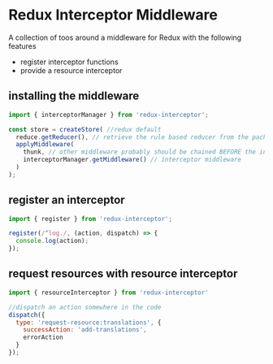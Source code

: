 # Redux Interceptor Middleware

A collection of toos around a middleware for Redux with the following features

- register interceptor functions
- provide a resource interceptor

## installing the middleware

```js
import { interceptorManager } from 'redux-interceptor';

const store = createStore( //redux default
  reduce.getReducer(), // retrieve the rule based reducer from the package
  applyMiddleware(
    thunk, // other middleware probably should be chained BEFORE the interceptor
    interceptorManager.getMiddleware() // interceptor middleware
  )
);
```

## register an interceptor

```js
import { register } from 'redux-interceptor';

register(/^log./, (action, dispatch) => {
  console.log(action);
});
```

## request resources with resource interceptor

```js
import { resourceInterceptor } from 'redux-interceptor'

//dispatch an action somewhere in the code
dispatch({
  type: 'request-resource:translations', {
    successAction: 'add-translations',
    errorAction 
  }
});


```
